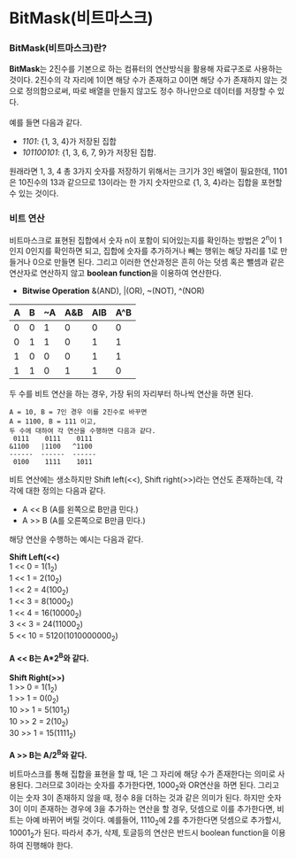 # BitMask(비트마스크)

### BitMask(비트마스크)란?
 **BitMask**는 2진수를 기본으로 하는 컴퓨터의 연산방식을 활용해 자료구조로 사용하는 것이다. 2진수의 각 자리에 1이면 해당 수가 존재하고 0이면 해당 수가 존재하지 않는 것으로 정의함으로써, 따로 배열을 만들지 않고도 정수 하나만으로 데이터를 저장할 수 있다.
 <br><br>
 예를 들면 다음과 같다.
 
 + *1101*: {1, 3, 4}가 저장된 집합
 + *101100101*: {1, 3, 6, 7, 9}가 저장된 집합.

원래라면 1, 3, 4 총 3가지 숫자를 저장하기 위해서는 크기가 3인 배열이 필요한데, 1101은 10진수의 13과 같으므로 13이라는 한 가지 숫자만으로 {1, 3, 4}라는 집합을 포현할 수 있는 것이다.

### 비트 연산
비트마스크로 표현된 집합에서 숫자 n이 포함이 되어있는지를 확인하는 방법은 2<sup>n</sup>이 1인지 0인지를 확인하면 되고, 집합에 숫자를 추가하거나 빼는 행위는 해당 자리를 1로 만들거나 0으로 만들면 된다. 그리고 이러한 연산과정은 흔히 아는 덧셈 혹은 뺄셈과 같은 연산자로 연산하지 않고 **boolean function**을 이용하여 연산한다.

+ **Bitwise Operation** &(AND), |(OR), ~(NOT), ^(NOR)

|A|B|~A|A&B|AlB|A^B|
|--- |--- |--- |--- |--- |--- |
|0|0|1|0|0|0|
|0|1|1|0|1|1|
|1|0|0|0|1|1|
|1|1|0|1|1|0|

두 수를 비트 연산을 하는 경우, 가장 뒤의 자리부터 하나씩 연산을 하면 된다.
<br>
```
A = 10, B = 7인 경우 이를 2진수로 바꾸면
A = 1100, B = 111 이고,
두 수에 대하여 각 연산을 수행하면 다음과 같다.
 0111    0111    0111
&1100   |1100   ^1100
------  ------  ------
 0100    1111    1011

```

비트 연산에는 생소하지만 Shift left(<<), Shift right(>>)라는 연산도 존재하는데, 각각에 대한 정의는 다음과 같다.
+ A << B (A를 왼쪽으로 B만큼 민다.)
+ A >> B (A를 오른쪽으로 B만큼 민다.)

해당 연산을 수행하는 예시는 다음과 같다.

**Shift Left(<<)**
<br>
1 << 0 = 1(1<sub>2</sub>)<br>
1 << 1 = 2(10<sub>2</sub>)<br>
1 << 2 = 4(100<sub>2</sub>)<br>
1 << 3 = 8(1000<sub>2</sub>)<br>
1 << 4 = 16(10000<sub>2</sub>)<br>
3 << 3 = 24(11000<sub>2</sub>)<br>
5 << 10 = 5120(1010000000<sub>2</sub>)<br><br>
**A << B는 A*2<sup>B</sup>와 같다.**
<br>
<br>
**Shift Right(>>)**<br>
1 >> 0 = 1(1<sub>2</sub>)<br>
1 >> 1 = 0(0<sub>2</sub>)<br>
10 >> 1 = 5(101<sub>2</sub>)<br>
10 >> 2 = 2(10<sub>2</sub>)<br>
30 >> 1 = 15(1111<sub>2</sub>)<br><br>
**A >> B는 A/2<sup>B</sup>와 같다.**
<br>

비트마스크를 통해 집합을 표현을 할 때, 1은 그 자리에 해당 수가 존재한다는 의미로 사용된다. 그러므로 3이라는 숫자를 추가한다면, 1000<sub>2</sub>와 OR연산을 하면 된다. 그리고 이는 숫자 3이 존재하지 않을 때, 정수 8을 더하는 것과 같은 의미가 된다. 하지만 숫자 3이 이미 존재하는 경우에 3을 추가하는 연산을 할 경우, 덧셈으로 이를 추가한다면, 비트는 아예 바뀌어 버릴 것이다. 예를들어, 1110<sub>2</sub>에 2를 추가한다면 덧셈으로 추가할시, 10001<sub>2</sub>가 된다. 따라서 추가, 삭제, 토글등의 연산은 반드시 boolean function을 이용하여 진행해야 한다.

